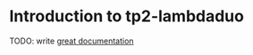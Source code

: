 # Introduction to tp2-lambdaduo

TODO: write [great documentation](http://jacobian.org/writing/what-to-write/)
